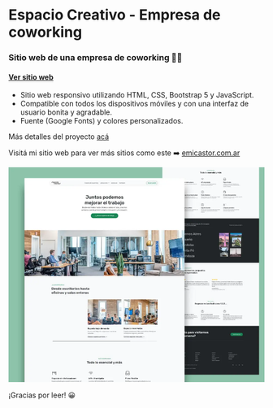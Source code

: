 # Espacio Creativo - Empresa de coworking
### Sitio web de una empresa de coworking 🏢🤝
#### [Ver sitio web](https://diamond-estudio-arquitectura.netlify.app/)

- Sitio web responsivo utilizando HTML, CSS, Bootstrap 5 y JavaScript.
- Compatible con todos los dispositivos móviles y con una interfaz de usuario bonita y agradable.
- Fuente (Google Fonts) y colores personalizados.

Más detalles del proyecto [acá]()

Visitá mi sitio web para ver más sitios como este ➡️ [emicastor.com.ar](https://emicastor.com.ar)

![Captura de pantalla del sitio web Espacio Creativo](/assets/img/preview.webp)

¡Gracias por leer! 😀